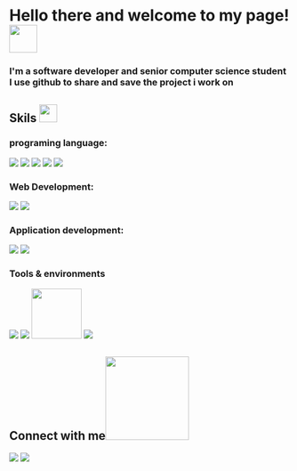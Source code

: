 <h1 >Hello there and welcome to my page! <img src="https://media.giphy.com/media/hvRJCLFzcasrR4ia7z/giphy.gif" width=50></h1>
<h3>
I'm a software developer and senior computer science student I use github to share and save the project i work on 
</h3>

<h2>Skils <img src = "https://media2.giphy.com/media/QssGEmpkyEOhBCb7e1/giphy.gif?cid=ecf05e47a0n3gi1bfqntqmob8g9aid1oyj2wr3ds3mg700bl&rid=giphy.gif" width = 32px> </h2>
<div align="left"> <h3>programing language: </h3>
<img src="https://img.icons8.com/color/48/null/c-plus-plus-logo.png"/>
<img src="https://img.icons8.com/color/48/null/python--v1.png"/>
<img src="https://img.icons8.com/offices/30/null/php-logo.png"/>
<img src="https://img.icons8.com/color/48/null/javascript--v1.png"/>
<img src="https://img.icons8.com/color/48/null/mysql-logo.png"/></div>
<div align="left">
<h3>Web Development: </h3>
  <img src="https://img.icons8.com/fluency/48/null/html-5.png"/>
  <img src="https://img.icons8.com/color/48/null/css3.png"/>
</div>
<div align="left">
<h3>Application development: </h3>
  <img src="https://img.icons8.com/color/48/null/flutter.png"/>
  <img src="https://img.icons8.com/color/48/null/dart.png"/>
</div>
<div align="left">
<h3>Tools & environments </h3>
  <img src="https://img.icons8.com/color/48/null/visual-studio-code-2019.png"/>
  <img src="https://img.icons8.com/fluency/48/null/sublime-text.png"/>
  <img src="https://upload.wikimedia.org/wikipedia/commons/0/05/Scikit_learn_logo_small.svg" width="90"/>
  <img src="https://img.icons8.com/color/48/null/git.png"/>
  
  
</div>




<h2> Connect with me<img src="https://media.giphy.com/media/L5LRkP5bUDFiZee7w2/giphy.gif" width="150"> </h2>
<a href="https://www.linkedin.com/in/nouf-alharthi-56271a249"><img src="https://img.icons8.com/fluency/48/null/linkedin.png"/></a> 
  
<a href="mailto:noufalharthi2000@gmail.com">
 <img src="https://img.icons8.com/color/48/null/apple-mail.png"/></a>
</a>




